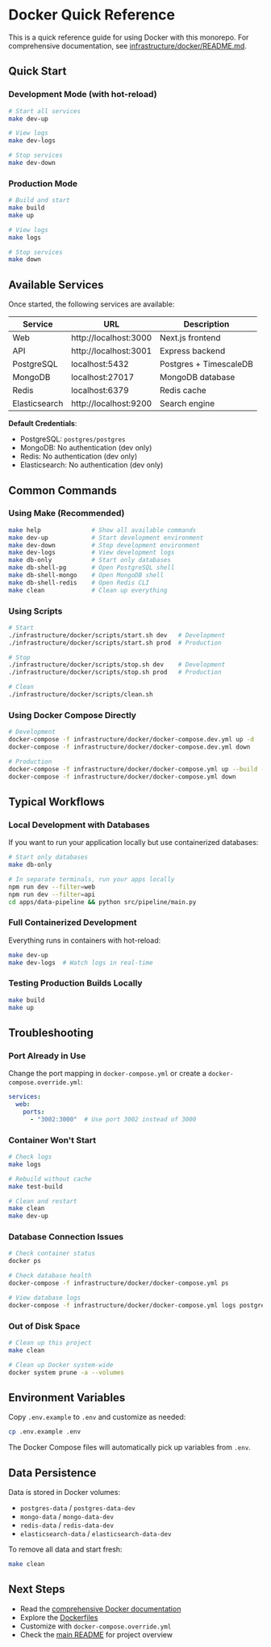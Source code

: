 # Docker Quick Reference

This is a quick reference guide for using Docker with this monorepo. For comprehensive documentation, see [infrastructure/docker/README.md](infrastructure/docker/README.md).

## Quick Start

### Development Mode (with hot-reload)

```bash
# Start all services
make dev-up

# View logs
make dev-logs

# Stop services
make dev-down
```

### Production Mode

```bash
# Build and start
make build
make up

# View logs
make logs

# Stop services
make down
```

## Available Services

Once started, the following services are available:

| Service | URL | Description |
|---------|-----|-------------|
| Web | http://localhost:3000 | Next.js frontend |
| API | http://localhost:3001 | Express backend |
| PostgreSQL | localhost:5432 | Postgres + TimescaleDB |
| MongoDB | localhost:27017 | MongoDB database |
| Redis | localhost:6379 | Redis cache |
| Elasticsearch | http://localhost:9200 | Search engine |

**Default Credentials**:
- PostgreSQL: `postgres/postgres`
- MongoDB: No authentication (dev only)
- Redis: No authentication (dev only)
- Elasticsearch: No authentication (dev only)

## Common Commands

### Using Make (Recommended)

```bash
make help              # Show all available commands
make dev-up            # Start development environment
make dev-down          # Stop development environment
make dev-logs          # View development logs
make db-only           # Start only databases
make db-shell-pg       # Open PostgreSQL shell
make db-shell-mongo    # Open MongoDB shell
make db-shell-redis    # Open Redis CLI
make clean             # Clean up everything
```

### Using Scripts

```bash
# Start
./infrastructure/docker/scripts/start.sh dev   # Development
./infrastructure/docker/scripts/start.sh prod  # Production

# Stop
./infrastructure/docker/scripts/stop.sh dev    # Development
./infrastructure/docker/scripts/stop.sh prod   # Production

# Clean
./infrastructure/docker/scripts/clean.sh
```

### Using Docker Compose Directly

```bash
# Development
docker-compose -f infrastructure/docker/docker-compose.dev.yml up -d
docker-compose -f infrastructure/docker/docker-compose.dev.yml down

# Production
docker-compose -f infrastructure/docker/docker-compose.yml up --build -d
docker-compose -f infrastructure/docker/docker-compose.yml down
```

## Typical Workflows

### Local Development with Databases

If you want to run your application locally but use containerized databases:

```bash
# Start only databases
make db-only

# In separate terminals, run your apps locally
npm run dev --filter=web
npm run dev --filter=api
cd apps/data-pipeline && python src/pipeline/main.py
```

### Full Containerized Development

Everything runs in containers with hot-reload:

```bash
make dev-up
make dev-logs  # Watch logs in real-time
```

### Testing Production Builds Locally

```bash
make build
make up
```

## Troubleshooting

### Port Already in Use

Change the port mapping in `docker-compose.yml` or create a `docker-compose.override.yml`:

```yaml
services:
  web:
    ports:
      - "3002:3000"  # Use port 3002 instead of 3000
```

### Container Won't Start

```bash
# Check logs
make logs

# Rebuild without cache
make test-build

# Clean and restart
make clean
make dev-up
```

### Database Connection Issues

```bash
# Check container status
docker ps

# Check database health
docker-compose -f infrastructure/docker/docker-compose.yml ps

# View database logs
docker-compose -f infrastructure/docker/docker-compose.yml logs postgres
```

### Out of Disk Space

```bash
# Clean up this project
make clean

# Clean up Docker system-wide
docker system prune -a --volumes
```

## Environment Variables

Copy `.env.example` to `.env` and customize as needed:

```bash
cp .env.example .env
```

The Docker Compose files will automatically pick up variables from `.env`.

## Data Persistence

Data is stored in Docker volumes:
- `postgres-data` / `postgres-data-dev`
- `mongo-data` / `mongo-data-dev`
- `redis-data` / `redis-data-dev`
- `elasticsearch-data` / `elasticsearch-data-dev`

To remove all data and start fresh:

```bash
make clean
```

## Next Steps

- Read the [comprehensive Docker documentation](infrastructure/docker/README.md)
- Explore the [Dockerfiles](infrastructure/docker/)
- Customize with `docker-compose.override.yml`
- Check the [main README](README.md) for project overview
